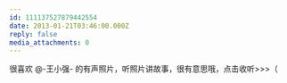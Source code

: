 ```yaml
---
id: 111137527879442554
date: 2013-01-21T03:46:00.000Z
reply: false
media_attachments: 0
---
```


很喜欢 @-王小强- 的有声照片，听照片讲故事，很有意思哦，点击收听>>>（

